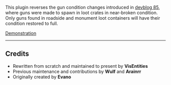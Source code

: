 This plugin reverses the gun condition changes introduced in [devblog 85](https://rust.facepunch.com/news/devblog-85), where guns were made to spawn in loot crates in near-broken condition. Only guns found in roadside and monument loot containers will have their condition restored to full.

[Demonstration](https://youtu.be/I_Z5ZEoieXs)

-------------

## Credits
 * Rewritten from scratch and maintained to present by **VisEntities**
 * Previous maintenance and contributions by **Wulf** and **Arainrr**
 * Originally created by **Evano**